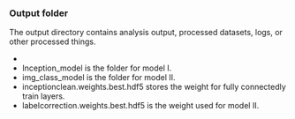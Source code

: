 ### Output folder

The output directory contains analysis output, processed datasets, logs, or other processed things.

+ 
+ Inception_model is the folder for model I.
+ img_class_model is the folder for model II.
+ inceptionclean.weights.best.hdf5 stores the weight for fully connectedly train layers. 
+ labelcorrection.weights.best.hdf5 is the weight used for model II. 
